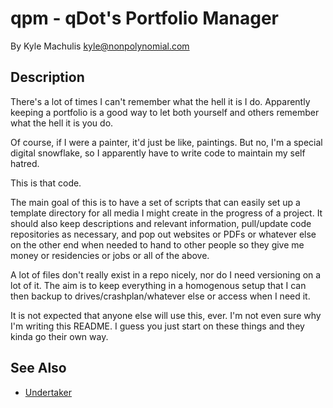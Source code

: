 qpm - qDot's Portfolio Manager
==============================

By Kyle Machulis <kyle@nonpolynomial.com>

Description
-----------

There's a lot of times I can't remember what the hell it is I do.
Apparently keeping a portfolio is a good way to let both yourself and
others remember what the hell it is you do.

Of course, if I were a painter, it'd just be like, paintings. But no,
I'm a special digital snowflake, so I apparently have to write code to
maintain my self hatred.

This is that code.

The main goal of this is to have a set of scripts that can easily set
up a template directory for all media I might create in the progress
of a project. It should also keep descriptions and relevant
information, pull/update code repositories as necessary, and pop out
websites or PDFs or whatever else on the other end when needed to hand
to other people so they give me money or residencies or jobs or all of
the above.

A lot of files don't really exist in a repo nicely, nor do I need
versioning on a lot of it. The aim is to keep everything in a
homogenous setup that I can then backup to drives/crashplan/whatever
else or access when I need it.

It is not expected that anyone else will use this, ever. I'm not even
sure why I'm writing this README. I guess you just start on these
things and they kinda go their own way.

See Also
--------

- [Undertaker](http://www.joshisanerd.com/projects/undertaker/)
